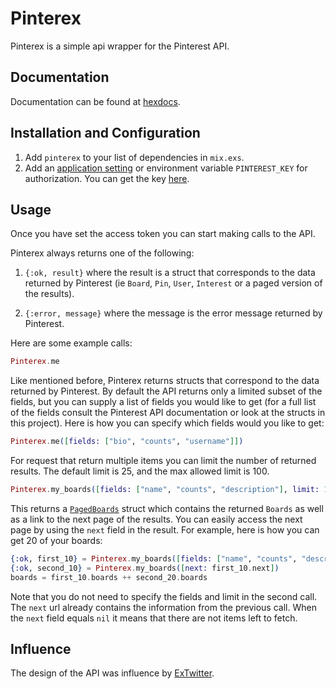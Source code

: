 # Pinterex

Pinterex is a simple api wrapper for the Pinterest API.

## Documentation

Documentation can be found at [hexdocs](https://hexdocs.pm/pinterex/api-reference.html).

## Installation and Configuration

1. Add `pinterex` to your list of dependencies in `mix.exs`.
2. Add an [application setting](https://github.com/MitjaBezensek/pinterex/blob/master/lib/api/base.ex#L14) or environment variable `PINTEREST_KEY` for authorization. You can get the key [here](https://developers.pinterest.com/tools/access_token/).

## Usage

Once you have set the access token you can start making calls to the API. 

Pinterex always returns one of the following:

1. `{:ok, result}` where the result is a struct that corresponds to the data returned by Pinterest (ie `Board`, `Pin`, `User`, `Interest` or a paged version of the results).

2. `{:error, message}` where the message is the error message returned by Pinterest.

Here are some example calls:

```elixir
Pinterex.me
```

Like mentioned before, Pinterex returns structs that correspond to the data returned by Pinterest. By default the API returns only a limited subset of the fields, but you can supply a list of fields you would like to get (for a full list of the fields consult the Pinterest API documentation or look at the structs in this project). Here is how you can specify which fields would you like to get:

```elixir
Pinterex.me([fields: ["bio", "counts", "username"]])
```

For request that return multiple items you can limit the number of returned results. The default limit is 25, and the max allowed limit is 100.

```elixir
Pinterex.my_boards([fields: ["name", "counts", "description"], limit: 10])
```

This returns a [`PagedBoards`](https://github.com/MitjaBezensek/pinterex/blob/master/lib/structs/paged_boards.ex) struct which contains the returned `Boards` as well as a link to the next page of the results. You can easily access the next page by using the `next` field in the result. For example, here is how you can get 20 of your boards:

```elixir
{:ok, first_10} = Pinterex.my_boards([fields: ["name", "counts", "description"], limit: 10])
{:ok, second_10} = Pinterex.my_boards([next: first_10.next])
boards = first_10.boards ++ second_20.boards
```

Note that you do not need to specify the fields and limit in the second call. The `next` url already contains the information from the previous call. When the `next` field equals `nil` it means that there are not items left to fetch.

## Influence
  
The design of the API was influence by [ExTwitter](https://github.com/parroty/extwitter).
